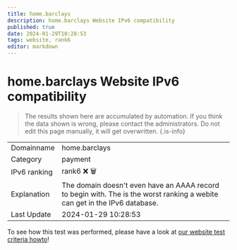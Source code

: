```yaml
---
title: home.barclays
description: home.barclays Website IPv6 compatibility
published: true
date: 2024-01-29T10:28:53
tags: website, rank6
editor: markdown
---
```


# home.barclays Website IPv6 compatibility

> The results shown here are accumulated by automation. If you think the data shown is wrong, please contact the administrators. 
> Do not edit this page manually, it will get overwritten.
{.is-info}


|   |   |
| - | - |
| Domainname | home.barclays
| Category | payment |
| IPv6 ranking | rank6 :x: :wastebasket: |
| Explanation | The domain doesn't even have an AAAA record to begin with. The is the worst ranking a webite can get in the IPv6 database. |
| Last Update | 2024-01-29 10:28:53 |

To see how this test was performed, please have a look at [our website test criteria howto](/howto/testcriteria/website)!

